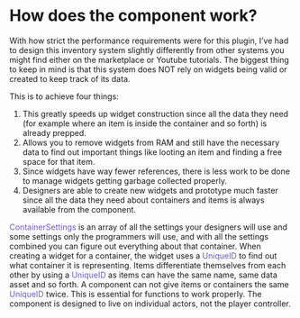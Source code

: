 # How does the component work?

With how strict the performance requirements were for this plugin, I’ve had to design this inventory system slightly differently from other systems you might find either on the marketplace or Youtube tutorials.
The biggest thing to keep in mind is that this system does NOT rely on widgets being valid or created to keep track of its data.

This is to achieve four things:
1. This greatly speeds up widget construction since all the data they need (for example where an item is inside the container and so forth) is already prepped.
2. Allows you to remove widgets from RAM and still have the necessary data to find out important things like looting an item and finding a free space for that item.
3. Since widgets have way fewer references, there is less work to be done to manage widgets getting garbage collected properly.
4. Designers are able to create new widgets and prototype much faster since all the data they need about containers and items is always available from the component.

<span style="color:slateblue">ContainerSettings</span> is an array of all the settings your designers will use and some settings only the programmers will use, and with all the settings combined you can figure out everything about that container.
When creating a widget for a container, the widget uses a <span style="color:slateblue">UniqueID</span> to find out what container it is representing.
Items differentiate themselves from each other by using a <span style="color:slateblue">UniqueID</span> as items can have the same name, same data asset and so forth. A component can not give items or containers the same <span style="color:slateblue">UniqueID</span> twice. This is essential for functions to work properly.
The component is designed to live on individual actors, not the player controller.
